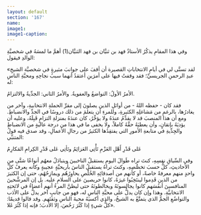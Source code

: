 ```yaml
---
layout: default
section: '167'
name:
image1: 
image1-caption: 
---
```

وفي هذا المقامِ يذكُرُ الأستاذُ فهد بن ثنيَّان بن فهد الثنيَّان(1)  أهمَّ ما لمسَهُ في شخصيَّةِ الوالدِ فيقول:

«لقد تسنَّى لي في أيامِ الانتخاباتِ القصيرة أن أقفَ على جوانبَ مثيرةٍ في شخصيَّة الشيخِ عبدِ الرحمنِ الجريسيِّ؛ فقد وقفتُ فيها على أمرَينِ أعتقدُ أنهما سببُ نجاحِهِ ومحبَّةِ الناسِ له:

الأمرُ الأولُ: التواضعُ والعفويةُ. والأمرُ الثاني: الجدِّيةُ والالتزامُ.

فقد كان - حفظه اللهُ - من أوائلِ الذين يصلونَ إلى مقرِّ الحملةِ الانتخابيةِ، وآخر من يغادرُها، بالرغمِ من مَشاغلِهِ الكثيرةِ، وللمرءِ أن يتعلمَ من ذلك دروسًا في الجدِّ والانضباطِ. ومع أن هذا المنصبَ قد لا يقدِّمُ عندَهُ ولا يؤخِّرُ، كان عندَهُ بمنزلةِ التزامٍ قَبِلَهُ، وعليه أن يؤديَهُ بإتقانٍ، وأن يعطيَهُ حقَّهُ كاملاً، ولا يخفى ما في هذا من درجة عاليةٍ من الانضباطِ والجِدِّيةِ في متابعةِ الأمورِ التي يفتقِدُها الكثيرُ من رجالِ الأعمالِ، وقد صدق فيه قولُ المتنبِّي:

<div class="poem">
<span class="poem-line">
عَلى قَدْرِ أَهْلِ العَزْمِ تَأْتِي العَزائِمُ
</span>
<span class="poem-line">
وتَأتِي عَلى قَدْرِ الكِرامِ المَكارِمُ
</span>
</div>

وفي السِّياقِ نفسِهِ، كنتَ تراه طَوالَ اليومِ يستقبلُ الناخبينَ ويتبادَلُ معهُم أنواعًا شتَّى من الأحاديثِ، كلٌّ حسبَ تخصُّصِهِ، وكنتَ تراهُ يستقبلُ الناسَ بأَريحيَّةٍ عجيبةٍ وكأنه يعرفُ كلَّ واحدٍ منهم معرفةً خاصةً، أو كأنهم من أصدقائِهِ الخُلَّصِ يحاوِرُهُم ويمازِحُهُم، حتى إن الكثيرَ من الذين قَدِموا لينتَخِبُوا غيرَهُ، كانوا حريصينَ على السلامِ عليه. بل إن المرشَّحينَ المنافسينَ أنفُسَهم كانوا يجالسونَهُ ويخالطونَهُ حتى ليظنَّ المرءُ أنهم أعضاءُ في لائحتِهِ الانتخابيَّةِ. وهذا وإن كان يدلُّ على محبَّةِ الناسِ له، فهو من جانبٍ آخر يدلُّ على الأدَب والتواضُعِ الجمِّ الذي يتمتَّعُ به الشيخُ، والذي أكسبَهُ محبةَ الناسِ وثقتَهم. وقد قالوا قديمًا: كلُّ شيءٍ إذا كَثُرَ رَخُصَ، إلا الأدبَ؛ فإنه إذا كَثُرَ غَلا».
